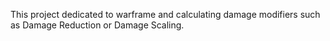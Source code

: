 This project dedicated to warframe and calculating damage modifiers such as Damage Reduction or Damage Scaling.
